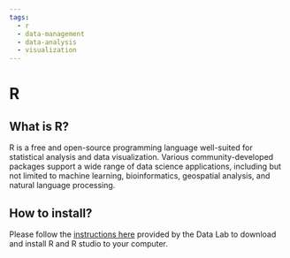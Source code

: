 ```yaml
---
tags:
  - r
  - data-management
  - data-analysis
  - visualization
---
```


# R

## What is R?

R is a free and open-source programming language well-suited for statistical analysis and data visualization. Various community-developed packages support a wide range of data science applications, including but not limited to machine learning, bioinformatics, geospatial analysis, and natural language processing.

## How to install?

Please follow the [instructions here](https://sites.tufts.edu/datalab/installing-r-and-rstudio/) provided by the Data Lab to download and install R and R studio to your computer.
